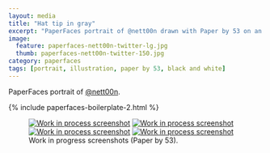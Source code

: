 ```yaml
---
layout: media
title: "Hat tip in gray"
excerpt: "PaperFaces portrait of @nett00n drawn with Paper by 53 on an iPad."
image: 
  feature: paperfaces-nett00n-twitter-lg.jpg
  thumb: paperfaces-nett00n-twitter-150.jpg
category: paperfaces
tags: [portrait, illustration, paper by 53, black and white]
---
```


PaperFaces portrait of [@nett00n](http://twitter.com/Tnett00n).

{% include paperfaces-boilerplate-2.html %}

<figure class="half">
	<a href="{{ site.url }}/images/paperfaces-nett00n-process-1-lg.jpg"><img src="{{ site.url }}/images/paperfaces-nett00n-process-1-600.jpg" alt="Work in process screenshot"></a>
	<a href="{{ site.url }}/images/paperfaces-nett00n-process-2-lg.jpg"><img src="{{ site.url }}/images/paperfaces-nett00n-process-2-600.jpg" alt="Work in process screenshot"></a>
	<a href="{{ site.url }}/images/paperfaces-nett00n-process-3-lg.jpg"><img src="{{ site.url }}/images/paperfaces-nett00n-process-3-600.jpg" alt="Work in process screenshot"></a>
	<a href="{{ site.url }}/images/paperfaces-nett00n-process-4-lg.jpg"><img src="{{ site.url }}/images/paperfaces-nett00n-process-4-600.jpg" alt="Work in process screenshot"></a>
	<figcaption>Work in progress screenshots (Paper by 53).</figcaption>
</figure>